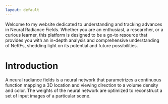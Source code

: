 ```yaml
---
layout: default
---
```


Welcome to my website dedicated to understanding and tracking advances in Neural Radiance Fields. Whether you are an enthusiast, a researcher, or a curious learner, this platform is designed to be a go-to resource that provides you with an in-depth analysis and comprehensive understanding of NeRFs, shedding light on its potential and future possibilities.

# Introduction

A neural radiance fields is a neural network that parametrizes a continuous function mapping a 3D location and viewing direction to a volume density and color. The weights of the neural network are optimized to reconstruct a set of input images of a particular scene.
